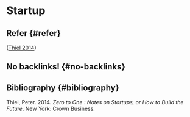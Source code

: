 # Startup


## Refer {#refer}

([Thiel 2014](#org7cf083a))


## No backlinks! {#no-backlinks}


## Bibliography {#bibliography}

<a id="org7cf083a"></a>Thiel, Peter. 2014. _Zero to One : Notes on Startups, or How to Build the Future_. New York: Crown Business.
